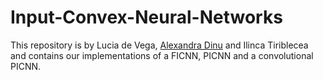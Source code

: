 # Input-Convex-Neural-Networks
This repository is by Lucia de Vega, [Alexandra Dinu](https://github.com/anditp) and Ilinca Tiriblecea and contains our implementations of a FICNN, PICNN and a convolutional PICNN.
